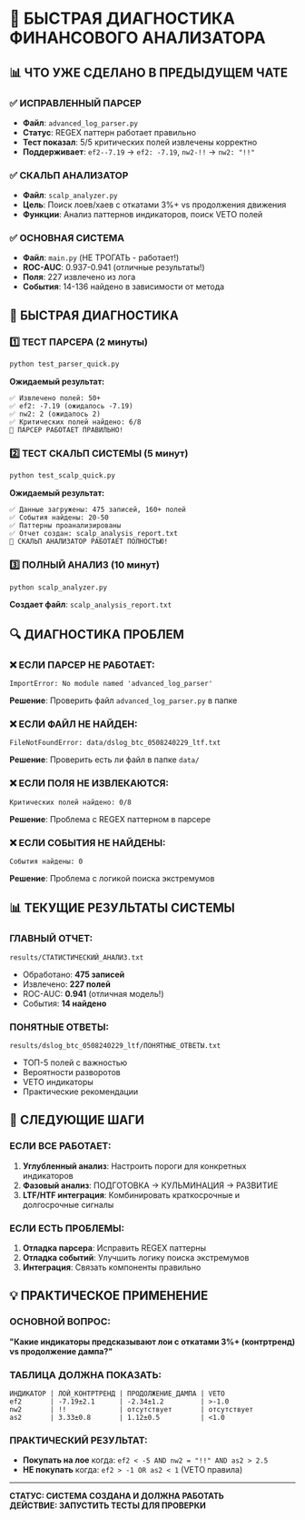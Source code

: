 # 🎯 БЫСТРАЯ ДИАГНОСТИКА ФИНАНСОВОГО АНАЛИЗАТОРА

## 📊 ЧТО УЖЕ СДЕЛАНО В ПРЕДЫДУЩЕМ ЧАТЕ

### ✅ ИСПРАВЛЕННЫЙ ПАРСЕР
- **Файл**: `advanced_log_parser.py` 
- **Статус**: REGEX паттерн работает правильно
- **Тест показал**: 5/5 критических полей извлечены корректно
- **Поддерживает**: `ef2--7.19` → `ef2: -7.19`, `nw2-!!` → `nw2: "!!"`

### ✅ СКАЛЬП АНАЛИЗАТОР  
- **Файл**: `scalp_analyzer.py`
- **Цель**: Поиск лоев/хаев с откатами 3%+ vs продолжения движения
- **Функции**: Анализ паттернов индикаторов, поиск VETO полей

### ✅ ОСНОВНАЯ СИСТЕМА
- **Файл**: `main.py` (НЕ ТРОГАТЬ - работает!)
- **ROC-AUC**: 0.937-0.941 (отличные результаты!)
- **Поля**: 227 извлечено из лога
- **События**: 14-136 найдено в зависимости от метода

## 🧪 БЫСТРАЯ ДИАГНОСТИКА

### 1️⃣ ТЕСТ ПАРСЕРА (2 минуты)
```bash
python test_parser_quick.py
```

**Ожидаемый результат:**
```
✅ Извлечено полей: 50+
✅ ef2: -7.19 (ожидалось -7.19)  
✅ nw2: 2 (ожидалось 2)
✅ Критических полей найдено: 6/8
🎉 ПАРСЕР РАБОТАЕТ ПРАВИЛЬНО!
```

### 2️⃣ ТЕСТ СКАЛЬП СИСТЕМЫ (5 минут)
```bash
python test_scalp_quick.py
```

**Ожидаемый результат:**
```
✅ Данные загружены: 475 записей, 160+ полей
✅ События найдены: 20-50
✅ Паттерны проанализированы
✅ Отчет создан: scalp_analysis_report.txt
🎉 СКАЛЬП АНАЛИЗАТОР РАБОТАЕТ ПОЛНОСТЬЮ!
```

### 3️⃣ ПОЛНЫЙ АНАЛИЗ (10 минут)
```bash
python scalp_analyzer.py
```

**Создает файл**: `scalp_analysis_report.txt`

## 🔍 ДИАГНОСТИКА ПРОБЛЕМ

### ❌ ЕСЛИ ПАРСЕР НЕ РАБОТАЕТ:
```
ImportError: No module named 'advanced_log_parser'
```
**Решение**: Проверить файл `advanced_log_parser.py` в папке

### ❌ ЕСЛИ ФАЙЛ НЕ НАЙДЕН:
```
FileNotFoundError: data/dslog_btc_0508240229_ltf.txt
```
**Решение**: Проверить есть ли файл в папке `data/`

### ❌ ЕСЛИ ПОЛЯ НЕ ИЗВЛЕКАЮТСЯ:
```
Критических полей найдено: 0/8
```
**Решение**: Проблема с REGEX паттерном в парсере

### ❌ ЕСЛИ СОБЫТИЯ НЕ НАЙДЕНЫ:
```
События найдены: 0
```
**Решение**: Проблема с логикой поиска экстремумов

## 📊 ТЕКУЩИЕ РЕЗУЛЬТАТЫ СИСТЕМЫ

### ГЛАВНЫЙ ОТЧЕТ:
`results/СТАТИСТИЧЕСКИЙ_АНАЛИЗ.txt`
- Обработано: **475 записей** 
- Извлечено: **227 полей**
- ROC-AUC: **0.941** (отличная модель!)
- События: **14 найдено**

### ПОНЯТНЫЕ ОТВЕТЫ:
`results/dslog_btc_0508240229_ltf/ПОНЯТНЫЕ_ОТВЕТЫ.txt`  
- ТОП-5 полей с важностью
- Вероятности разворотов
- VETO индикаторы
- Практические рекомендации

## 🎯 СЛЕДУЮЩИЕ ШАГИ

### ЕСЛИ ВСЕ РАБОТАЕТ:
1. **Углубленный анализ**: Настроить пороги для конкретных индикаторов
2. **Фазовый анализ**: ПОДГОТОВКА → КУЛЬМИНАЦИЯ → РАЗВИТИЕ  
3. **LTF/HTF интеграция**: Комбинировать краткосрочные и долгосрочные сигналы

### ЕСЛИ ЕСТЬ ПРОБЛЕМЫ:
1. **Отладка парсера**: Исправить REGEX паттерны
2. **Отладка событий**: Улучшить логику поиска экстремумов
3. **Интеграция**: Связать компоненты правильно

## 💡 ПРАКТИЧЕСКОЕ ПРИМЕНЕНИЕ

### ОСНОВНОЙ ВОПРОС:
**"Какие индикаторы предсказывают лои с откатами 3%+ (контртренд) vs продолжение дампа?"**

### ТАБЛИЦА ДОЛЖНА ПОКАЗАТЬ:
```
ИНДИКАТОР | ЛОЙ_КОНТРТРЕНД | ПРОДОЛЖЕНИЕ_ДАМПА | VETO
ef2       | -7.19±2.1      | -2.34±1.2         | >-1.0
nw2       | !!             | отсутствует       | отсутствует  
as2       | 3.33±0.8       | 1.12±0.5          | <1.0
```

### ПРАКТИЧЕСКИЙ РЕЗУЛЬТАТ:
- **Покупать на лое** когда: `ef2 < -5 AND nw2 = "!!" AND as2 > 2.5`
- **НЕ покупать** когда: `ef2 > -1 OR as2 < 1` (VETO правила)

---

**СТАТУС: СИСТЕМА СОЗДАНА И ДОЛЖНА РАБОТАТЬ**  
**ДЕЙСТВИЕ: ЗАПУСТИТЬ ТЕСТЫ ДЛЯ ПРОВЕРКИ**
